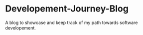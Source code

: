 # Developement-Journey-Blog
A blog to showcase and keep track of my path towards software developement.
